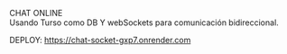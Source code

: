 CHAT ONLINE <br>
Usando Turso como DB Y webSockets para comunicación bidireccional.

DEPLOY: https://chat-socket-gxp7.onrender.com
